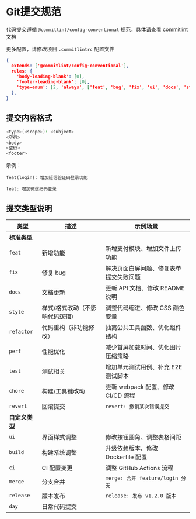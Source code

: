 # Git提交规范

代码提交遵循 `@commitlint/config-conventional` 规范，具体请查看 [commitlint](https://github.com/conventional-changelog/commitlint) 文档

更多配置，请修改项目 `.commitlintrc` 配置文件

```json
{
  extends: ['@commitlint/config-conventional'],
  rules: {
    'body-leading-blank': [0],
    'footer-leading-blank': [0],
    'type-enum': [2, 'always', ['feat', 'bug', 'fix', 'ui', 'docs', 'style', 'perf', 'release', 'deploy', 'refactor', 'test', 'chore', 'revert', 'merge', 'build', 'day']],
  },
}
```

## 提交内容格式
```bash
<type>(<scope>): <subject>
<空行>
<body>
<空行>
<footer>
```
示例：

`feat(login): 增加短信验证码登录功能`

`feat: 增加微信扫码登录`


## 提交类型说明

| 类型          | 描述                                | 示例场景                                    |
| -------------|------------------------------------|--------------------------------------------|
| **标准类型**   |
| `feat`       | 新增功能                             | 新增支付模块、增加文件上传功能                    |
| `fix`        | 修复 bug                            | 解决页面白屏问题、修复表单提交失败问题             |
| `docs`       | 文档更新                             | 更新 API 文档、修改 README 说明                 |
| `style`      | 样式/格式改动（不影响代码逻辑）          | 调整代码缩进、修改 CSS 颜色变量                   |
| `refactor`   | 代码重构（非功能修改）                 | 抽离公共工具函数、优化组件结构                       |
| `perf`       | 性能优化                             | 减少首屏加载时间、优化图片压缩策略                |
| `test`       | 测试相关                             | 增加单元测试用例、补充 E2E 测试脚本               |
| `chore`      | 构建/工具链改动                       | 更新 webpack 配置、修改 CI/CD 流程              |
| `revert`     | 回滚提交                             | `revert: 撤销某次错误提交`                     |
| **自定义类型**   |
| `ui`         | 界面样式调整                          | 修改按钮圆角、调整表格间距                    |
| `build`      | 构建系统调整                          | 升级依赖版本、修改 Dockerfile 配置           |
| `ci`         | CI 配置变更                          | 调整 GitHub Actions 流程                  |
| `merge`      | 分支合并                             | `merge: 合并 feature/login 分支`           |
| `release`    | 版本发布                             | `release: 发布 v1.2.0 版本`               |
| `day`        | 日常代码提交                          |                                          |